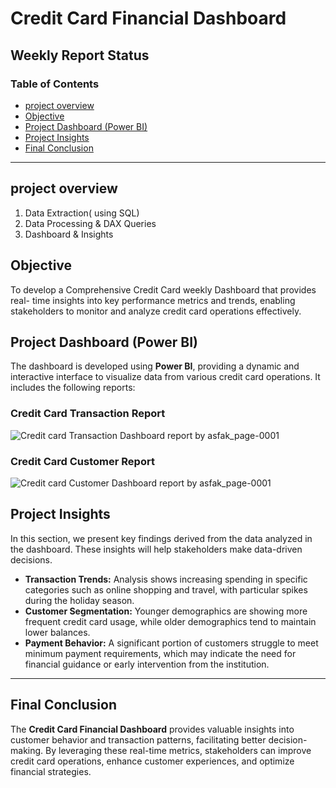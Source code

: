 # Credit Card Financial Dashboard

## Weekly Report Status

### Table of Contents
- [project overview](#project-overview)
- [Objective](#objective)
- [Project Dashboard (Power BI)](#project-dashboard-power-bi)
- [Project Insights](#project-insights)
- [Final Conclusion](#final-conclusion)

---
## project overview 
1. Data Extraction( using SQL)
2. Data Processing & DAX Queries
3. Dashboard & Insights
## Objective

To develop a Comprehensive Credit Card weekly Dashboard that provides real- time insights into key performance metrics and trends, enabling stakeholders to monitor and analyze credit card operations effectively.

## Project Dashboard (Power BI)

The dashboard is developed using **Power BI**, providing a dynamic and interactive interface to visualize data from various credit card operations. It includes the following reports:

### Credit Card Transaction Report
![Credit card Transaction Dashboard report by asfak_page-0001](https://github.com/user-attachments/assets/dab185e7-0c81-4952-80d1-523765b17a3e)
### Credit Card Customer Report
![Credit card Customer Dashboard report by asfak_page-0001](https://github.com/user-attachments/assets/cee7611d-19fe-4143-9586-e99356bdb077)


## Project Insights

In this section, we present key findings derived from the data analyzed in the dashboard. These insights will help stakeholders make data-driven decisions.

- **Transaction Trends:** Analysis shows increasing spending in specific categories such as online shopping and travel, with particular spikes during the holiday season.
- **Customer Segmentation:** Younger demographics are showing more frequent credit card usage, while older demographics tend to maintain lower balances.
- **Payment Behavior:** A significant portion of customers struggle to meet minimum payment requirements, which may indicate the need for financial guidance or early intervention from the institution.

---

## Final Conclusion

The **Credit Card Financial Dashboard** provides valuable insights into customer behavior and transaction patterns, facilitating better decision-making. By leveraging these real-time metrics, stakeholders can improve credit card operations, enhance customer experiences, and optimize financial strategies.

